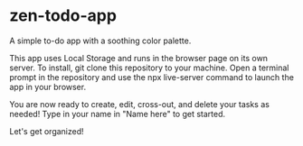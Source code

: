# zen-todo-app
A simple to-do app with a soothing color palette.

This app uses Local Storage and runs in the browser page on its own server. 
To install, git clone this repository to your machine. Open a terminal prompt in the repository and use the    npx live-server    command to launch the app in your browser.

You are now ready to create, edit, cross-out, and delete your tasks as needed! Type in your name in "Name here" to get started.

Let's get organized!
